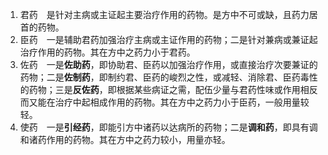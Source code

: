 1. 君药　是针对主病或主证起主要治疗作用的药物。是方中不可或缺，且药力居首的药物。
2. 臣药　一是辅助君药加强治疗主病或主证作用的药物；二是针对兼病或兼证起治疗作用的药物。其在方中之药力小于君药。
3. 佐药　一是**佐助药**，即协助君、臣药以加强治疗作用，或直接治疗次要兼证的药物；二是**佐制药**，即制约君、臣药的峻烈之性，或减轻、消除君、臣药毒性的药物；三是**反佐药**，即根据某些病证之需，配伍少量与君药性味或作用相反而又能在治疗中起相成作用的药物。其在方中之药力小于臣药，一般用量较轻。
4. 使药　一是**引经药**，即能引方中诸药以达病所的药物；二是**调和药**，即具有调和诸药作用的药物。其在方中之药力较小，用量亦轻。
